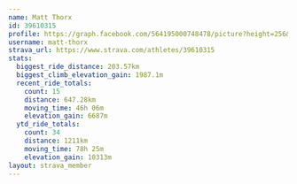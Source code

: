 ```yaml
---
name: Matt Thorx
id: 39610315
profile: https://graph.facebook.com/564195000748478/picture?height=256&width=256
username: matt-thorx
strava_url: https://www.strava.com/athletes/39610315
stats:
  biggest_ride_distance: 203.57km
  biggest_climb_elevation_gain: 1987.1m
  recent_ride_totals:
    count: 15
    distance: 647.28km
    moving_time: 46h 06m
    elevation_gain: 6687m
  ytd_ride_totals:
    count: 34
    distance: 1211km
    moving_time: 78h 25m
    elevation_gain: 10313m
layout: strava_member
--- 
```

